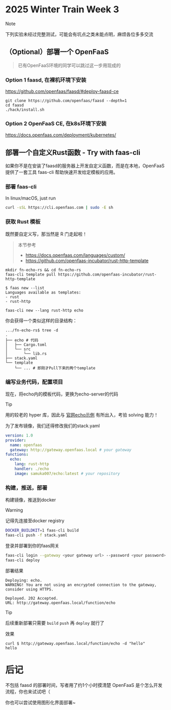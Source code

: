 # 2025 Winter Train Week 3
> [!NOTE]
> 下列实验未经过完整测试，可能会有坑点之类未能点明，麻烦各位多多交流

## （Optional）部署一个 OpenFaaS
> 已有OpenFaaS环境的同学可以跳过这一步用现成的
### Option 1 faasd, 在裸机环境下安装

https://github.com/openfaas/faasd/#deploy-faasd-ce

```
git clone https://github.com/openfaas/faasd --depth=1
cd faasd
./hack/install.sh
```

### Option 2 OpenFaaS CE, 在k8s环境下安装

https://docs.openfaas.com/deployment/kubernetes/

## 部署一个自定义Rust函数 - Try with faas-cli

如果你不是在安装了faasd的服务器上开发自定义函数，而是在本地，OpenFaaS提供了一套工具 faas-cli 帮助快速开发给定模板的应用。

### 部署 faas-cli
In linux/macOS, just run
```sh
curl -sSL https://cli.openfaas.com | sudo -E sh
```

### 获取 Rust 模板
既然要自定义写，那当然是 R 门走起啦！

> 本节参考 
> - https://docs.openfaas.com/languages/custom/
> - https://github.com/openfaas-incubator/rust-http-template

```
mkdir fn-echo-rs && cd fn-echo-rs
faas-cli template pull https://github.com/openfaas-incubator/rust-http-template
```
```
$ faas new --list
Languages available as templates:
- rust
- rust-http
```
```
faas-cli new --lang rust-http echo
```
你会获得一个类似这样的目录结构：
```
.../fn-echo-rs$ tree -d
.
├── echo # 代码
│   ├── Cargo.toml
│   └── src
│       └── lib.rs
├── stack.yaml
└── template
    └── ... # 即刚才Pull下来的两个template
```
### 编写业务代码，配置项目
现在，将echo内的模板代码，更换为echo-server的代码

> [!TIP]
> 用的较老的 hyper 库，因此与 [官网echo示例](https://hyper.rs/guides/1/server/echo/) 有所出入，考验 solving 能力！

为了发布镜像，我们还得修改我们的stack.yaml
```yaml
version: 1.0
provider:
  name: openfaas
  gateway: http://gateway.openfaas.local # your gateway
functions:
  echo:
    lang: rust-http
    handler: ./echo
    image: samuka007/echo:latest # your repository
```

### 构建，推送，部署

构建镜像，推送到docker
> [!WARNING]
> 记得先连接至docker registry
```sh
DOCKER_BUILDKIT=1 faas-cli build
faas-cli push -f stack.yaml
```

登录并部署到你的faas网关
```sh
faas-cli login --gateway <your gateway url> --password <your password>
faas-cli deploy
```

部署结果
```text
Deploying: echo.
WARNING! You are not using an encrypted connection to the gateway, consider using HTTPS.

Deployed. 202 Accepted.
URL: http://gateway.openfaas.local/function/echo
```

> [!TIP]
> 后续重新部署只需要 `build` `push` 再 `deploy` 就行了

效果
```
curl $ http://gateway.openfaas.local/function/echo -d "hello"
hello
```


# 后记
不包括 faasd 的部署时间，写者用了约1个小时摸清楚 OpenFaaS 是个怎么开发流程，你也来试试吧（

你也可以尝试使用图形化界面部署~